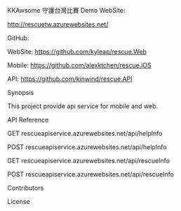 KKAwsome
守護台灣比賽
Demo WebSite:

http://rescuetw.azurewebsites.net/

GitHub:

WebSite: https://github.com/kyleap/rescue.Web

Mobile: https://github.com/alexktchen/rescue.iOS

API: https://github.com/kinwind/rescue.API

Synopsis

This project provide api service for mobile and web.

API Reference

GET rescueapiservice.azurewebsites.net/api/helpInfo

POST rescueapiservice.azurewebsites.net/api/helpInfo

GET rescueapiservice.azurewebsites.net/api/rescueInfo

POST rescueapiservice.azurewebsites.net/api/rescueInfo

Contributors

License
